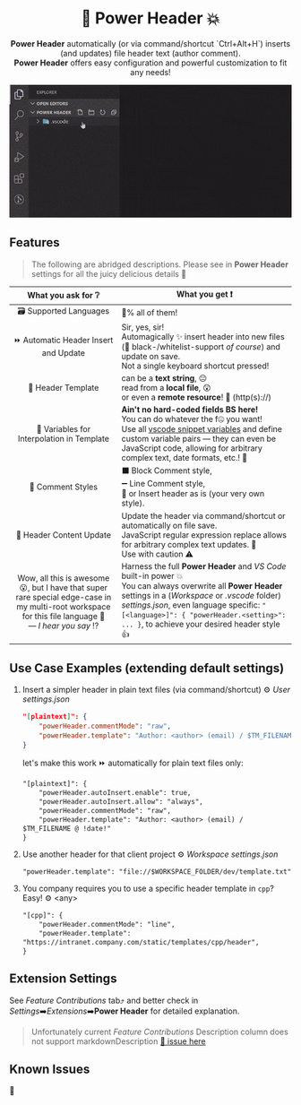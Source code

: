 <h1 align="center">👊 Power Header 💥</h1>

<p align="center"><b>Power Header</b> automatically (or via command/shortcut `Ctrl+Alt+H`) inserts (and updates) file header text (author comment).<br/>
<b>Power Header</b> offers easy configuration and powerful customization to fit any needs!</p>

<p align="center"><img src="demo.gif" alt="short demo of Power Header in action" width="800"></p>

## Features

> The following are abridged descriptions. Please see in **Power Header** settings for all the juicy delicious details 🤤

| What you ask for ❔ | What you get ❗ |
|:-:|---|
| 🗃️ Supported Languages | 💯% all of them! |
| ⏩ Automatic Header Insert and Update | Sir, yes, sir!<br/>Automagically ✨ insert header into new files (🛑 black-/whitelist-support *of course*) and update on save.<br/>Not a single keyboard shortcut pressed! |
| 📄 Header Template | can be a **text string**, 😐<br/>read from a **local file**, 😲<br/>or even a **remote resource**! 🤯 (http(s)://)|
| 🔀 Variables for Interpolation in Template | **Ain't no hard-coded fields BS here!**<br/>You can do whatever the f🤐 you want!<br/>Use all [vscode snippet variables](https://code.visualstudio.com/docs/editor/userdefinedsnippets#_variables) and define custom variable pairs — they can even be JavaScript code, allowing for arbitrary complex text, date formats, etc.! 🎉 |
| 💬 Comment Styles | ⬛ Block Comment style,<br/>➖ Line Comment style,<br/>📃 or Insert header as is (your very own style). |
| 🔄 Header Content Update | Update the header via command/shortcut or automatically on file save.<br/>JavaScript regular expression replace allows for arbitrary complex text updates. 🎉<br/>Use with caution ⚠️ |
| Wow, all this is awesome 😮, but I have that super rare special edge-case in my multi-root workspace for this file language 🥺<br/>*— I hear you say* ⁉ | Harness the full **Power Header** and *VS Code* built-in power 💥<br/>You can always overwrite all **Power Header** settings in a (*Workspace* or *.vscode* folder) *settings.json*, even language specific: `"[<language>]": { "powerHeader.<setting>": ... }`, to achieve your desired header style 👍 |

## Use Case Examples (extending default settings)

1. Insert a simpler header in plain text files (via command/shortcut) ⚙️ *User settings.json*
	```json
	"[plaintext]": {
		"powerHeader.commentMode": "raw",
		"powerHeader.template": "Author: <author> (email) / $TM_FILENAME @ !date!"
	}
	```
	let's make this work ⏩ automatically for plain text files only:
	```jsonc
	"[plaintext]": {
		"powerHeader.autoInsert.enable": true,
		"powerHeader.autoInsert.allow": "always",
		"powerHeader.commentMode": "raw",
		"powerHeader.template": "Author: <author> (email) / $TM_FILENAME @ !date!"
	}
	```

1. Use another header for that client project ⚙️ *Workspace settings.json*
	```jsonc
	"powerHeader.template": "file://$WORKSPACE_FOLDER/dev/template.txt"
	```
	
1. You company requires you to use a specific header template in `cpp`? Easy! ⚙️ \<any>
	```jsonc
	"[cpp]": { 
		"powerHeader.commentMode": "line",
		"powerHeader.template": "https://intranet.company.com/static/templates/cpp/header",
	}
	```

## Extension Settings

See *Feature Contributions* tab⤴️ and better check in *Settings*➡️*Extensions*➡️**Power Header** for detailed explanation.

> Unfortunately current *Feature Contributions* Description column does not support markdownDescription [🐞 issue here](https://github.com/microsoft/vscode/issues/88927)

## Known Issues

🙅
